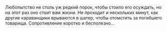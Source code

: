 Любопытство не столь уж редкий порок, чтобы стоило его осуждать, но на этот раз оно стоит вам жизни. Не проходит и нескольких минут, как другие караванщики врываются в шатер, чтобы отомстить за погибшего товарища. Сопротивление коротко и бесполезно...

